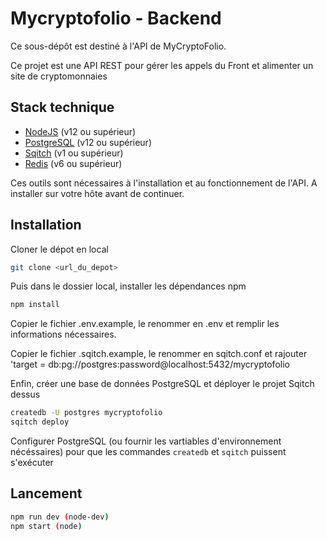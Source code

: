 # Mycryptofolio - Backend

Ce sous-dépôt est destiné à l'API de MyCryptoFolio.

Ce projet est une API REST pour gérer les appels du Front et alimenter un site de cryptomonnaies

## Stack technique

- [NodeJS](https://nodejs.org/en/download) (v12 ou supérieur)
- [PostgreSQL](https://postgresql.org/download) (v12 ou supérieur)
- [Sqitch](https://sqitch.org/download) (v1 ou supérieur)
- [Redis](https://redis.io/) (v6 ou supérieur)

Ces outils sont nécessaires à l'installation et au fonctionnement de l'API.
A installer sur votre hôte avant de continuer.

## Installation

Cloner le dépot en local

```bash
git clone <url_du_depot>
```

Puis dans le dossier local, installer les dépendances npm

```bash
npm install
```

Copier le fichier .env.example, le renommer en .env et remplir les informations nécessaires.

Copier le fichier .sqitch.example, le renommer en sqitch.conf et rajouter 'target = db:pg://postgres:password@localhost:5432/mycryptofolio

Enfin, créer une base de données PostgreSQL et déployer le projet Sqitch dessus

```bash
createdb -U postgres mycryptofolio
sqitch deploy
```

Configurer PostgreSQL (ou fournir les vartiables d'environnement nécéssaires) pour que les commandes `createdb` et `sqitch` puissent s'exécuter

## Lancement 

```bash
npm run dev (node-dev)
npm start (node)
```
